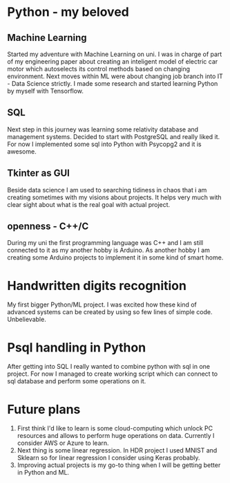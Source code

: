 # Python - my beloved
## Machine Learning
Started my adventure with Machine Learning on uni. I was in charge of part of my engineering paper about creating an inteligent model of electric car motor which autoselects its control methods based on changing environment.
Next moves within ML were about changing job branch into IT - Data Science strictly. I made some research and started learning Python by myself with Tensorflow.
## SQL
Next step in this journey was learning some relativity database and management systems. Decided to start with PostgreSQL and really liked it.
For now I implemented some sql into Python with Psycopg2 and it is awesome.
## Tkinter as GUI
Beside data science I am used to searching tidiness in chaos that i am creating sometimes with my visions about projects. It helps very much with clear sight about what is the real goal with actual project.
## openness - C++/C
During my uni the first programming language was C++ and I am still connected to it as my another hobby is Arduino. As another hobby I am creating some Arduino projects to implement it in some kind of smart home.

# Handwritten digits recognition
My first bigger Python/ML project. I was excited how these kind of advanced systems can be created by using so few lines of simple code. Unbelievable.

# Psql handling in Python
After getting into SQL I really wanted to combine python with sql in one project. For now I managed to create working script which can connect to sql database and perform some operations on it.

# Future plans
1. First think I'd like to learn is some cloud-computing which unlock PC resources and allows to perform huge operations on data. Currently I consider AWS or Azure to learn.
2. Next thing is some linear regression. In HDR project I used MNIST and Sklearn so for linear regression I consider using Keras probably.
3. Improving actual projects is my go-to thing when I will be getting better in Python and ML.

